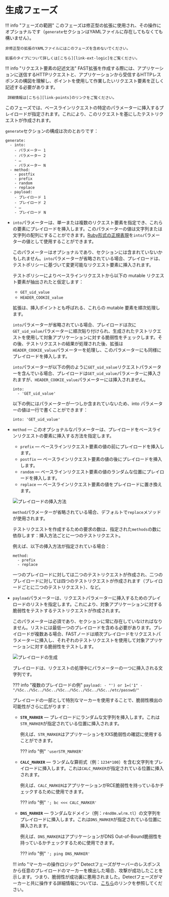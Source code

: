 [link-points]:          points/intro.md
[link-ruby-regexp]:     http://ruby-doc.org/core-2.6.1/doc/regexp_rdoc.html
[link-logic]:           logic.md
[link-markers]:         detect/markers.md
[link-ext-logic]:       logic.md

[img-generate-methods]:     ../../images/fast/dsl/en/phases/generate-methods.png
[img-generate-payload]:     ../../images/fast/dsl/en/phases/generate-payload.png

# 生成フェーズ

!!! info "フェーズの範囲"
    このフェーズは修正型の拡張に使用され、その操作にオプショナルです（`generate`セクションはYAMLファイルに存在してもなくても構いません）。

    非修正型の拡張のYAMLファイルにはこのフェーズを含めないでください。
    
    拡張のタイプについて詳しくは[こちら][link-ext-logic]をご覧ください。

!!! info "リクエスト要素の記述文法"
     FAST拡張を作成する際には、アプリケーションに送信するHTTPリクエストと、アプリケーションから受信するHTTPレスポンスの構図を理解し、ポイントを使用して作業したいリクエスト要素を正しく記述する必要があります。
     
     詳細情報は[こちら][link-points]のリンクをご覧ください。
 
 このフェーズでは、ベースラインリクエストの特定のパラメーターに挿入するプレイロードが指定されます。これにより、このリクエストを基にしたテストリクエストが作成されます。

`generate`セクションの構成は次のとおりです：

```
generate:
  - into:
    - パラメーター 1
    - パラメーター 2
    - …
    - パラメーター N
  - method:
    - postfix
    - prefix
    - random
    - replace
  - payload:
    - プレイロード 1
    - プレイロード 2
    - …
    - プレイロード N
```

* `into`パラメーターは、単一または複数のリクエスト要素を指定でき、これらの要素にプレイロードを挿入します。このパラメーターの値は文字列または文字列の配列にすることができます。[Ruby形式の正規表現][link-ruby-regexp]を`into`パラメーターの値として使用することができます。
    
    このパラメーターはオプショナルであり、セクションには含まれていないかもしれません。`into`パラメーターが省略されている場合、プレイロードは、テストポリシーに基づいて変更可能なリクエスト要素に挿入されます。
    
    テストポリシーによりベースラインリクエストから以下の mutable リクエスト要素が抽出されたと仮定します：
    
    * `GET_uid_value`
    * `HEADER_COOKIE_value`
    
    拡張は、挿入ポイントとも呼ばれる、これらの mutable 要素を順次処理します。
    
    `into`パラメーターが省略されている場合、プレイロードは次に`GET_uid_value`パラメーターに順次貼り付けられ、生成されたテストリクエストを使用して対象アプリケーションに対する脆弱性をチェックします。その後、テストリクエストの結果が処理された後、拡張は`HEADER_COOKIE_value`パラメーターを処理し、このパラメーターにも同様にプレイロードを挿入します。
    
    `into`パラメーターが以下の例のように`GET_uid_value`リクエストパラメーターを含んでいる場合、プレイロードは`GET_uid_value`パラメーターに挿入されますが、`HEADER_COOKIE_value`パラメーターには挿入されません。
    
    ```
    into: 
      - 'GET_uid_value'
    ```
    以下の例にはパラメーターが一つしか含まれていないため、into パラメーターの値は一行で書くことができます：
    
    `into: 'GET_uid_value'`

* `method` — このオプショナルなパラメーターは、プレイロードをベースラインリクエストの要素に挿入する方法を指定します。
    * `prefix` — ベースラインリクエスト要素の値の前にプレイロードを挿入します。
    * `postfix` — ベースラインリクエスト要素の値の後にプレイロードを挿入します。
    * `random` — ベースラインリクエスト要素の値のランダムな位置にプレイロードを挿入します。
    * `replace` — ベースラインリクエスト要素の値をプレイロードに置き換えます。

    ![プレイロードの挿入方法][img-generate-methods]
    
    `method`パラメーターが省略されている場合、デフォルトで`replace`メソッドが使用されます。

    テストリクエストを作成するための要求の数は、指定された`methods`の数に依存します：挿入方法ごとに一つのテストリクエスト。

    例えば、以下の挿入方法が指定されている場合：
    
    ```
    method:
      - prefix
      - replace
    ```

    一つのプレイロードに対しては二つのテストリクエストが作成され、二つのプレイロードに対しては四つのテストリクエストが作成されます（プレイロードごとに二つのテストリクエスト）、など。

* `payload`パラメーターは、リクエストパラメーターに挿入するためのプレイロードのリストを指定します。これにより、対象アプリケーションに対する脆弱性をテストするテストリクエストが作成されます。
    
    このパラメーターは必須であり、セクションに常に存在していなければなりません。リストには最低一つのプレイロードを含める必要があります。プレイロードが複数ある場合、FASTノードは順次プレイロードをリクエストパラメーターに挿入し、それぞれのテストリクエストを使用して対象アプリケーションに対する脆弱性をテストします。
    
    ![プレイロードの生成][img-generate-payload]
    
    プレイロードは、リクエストの処理中にパラメーターの一つに挿入される文字列です。
    
    ??? info "複数のプレイロードの例"
        ```
        payload:
          - "') or 1=('1"
          - "/%5c../%5c../%5c../%5c../%5c../%5c../%5c../etc/passwd/"
        ```
    
    プレイロードの一部として特別なマーカーを使用することで、脆弱性検出の可能性がさらに広がります： 

    * **`STR_MARKER`** — プレイロードにランダムな文字列を挿入します。これは`STR_MARKER`が指定されている位置に挿入されます。
        
        例えば、`STR_MARKER`はアプリケーションをXXS脆弱性の確認に使用することができます。
        
        ??? info "例"
            `'userSTR_MARKER'`
    
    * **`CALC_MARKER`** — ランダムな算術式（例：`1234*100`）を含む文字列をプレイロードに挿入します。これは`CALC_MARKER`が指定されている位置に挿入されます。
        
        例えば、`CALC_MARKER`はアプリケーションがRCE脆弱性を持っているかチェックするために使用できます。
        
        ??? info "例"
            `'; bc <<< CALC_MARKER'`
    
    * **`DNS_MARKER`** — ランダムなドメイン（例：`r4nd0m.wlrm.tl`）の文字列をプレイロードに挿入します。これは`DNS_MARKER`が指定されている位置に挿入されます。
        
        例えば、`DNS_MARKER`はアプリケーションがDNS Out-of-Bound脆弱性を持っているかチェックするために使用できます。
        
        ??? info "例"
            `'; ping DNS_MARKER'`
    
    !!! info "マーカーの操作ロジック"
        Detectフェーズがサーバーのレスポンスから任意のプレイロードのマーカーを検出した場合、攻撃が成功したことを示します。つまり、脆弱性が成功裏に悪用されました。Detectフェーズがマーカーと共に操作する詳細情報については、[こちら][link-markers]のリンクを参照してください。